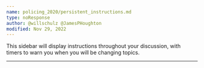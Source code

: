 ```yaml
---
name: policing_2020/persistent_instructions.md
type: noResponse
author: @willschulz @JamesPHoughton
modified: Nov 29, 2022
---
```


This sidebar will display instructions throughout your discussion, with timers to warn you when you will be changing topics.

---

